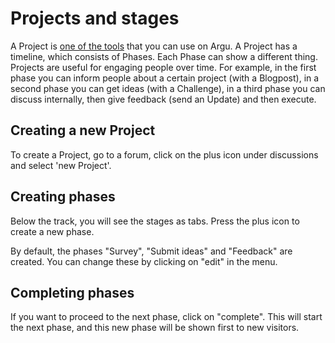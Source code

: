 # Projects and stages

A Project is [one of the tools](https://argu.co/argu/t/10578) that you can use on Argu. A Project has a timeline, which consists of Phases. Each Phase can show a different thing. Projects are useful for engaging people over time. For example, in the first phase you can inform people about a certain project (with a Blogpost), in a second phase you can get ideas (with a Challenge), in a third phase you can discuss internally, then give feedback (send an Update) and then execute.

## Creating a new Project

To create a Project, go to a forum, click on the plus icon under discussions and select 'new Project'.

## Creating phases

Below the track, you will see the stages as tabs. Press the plus icon to create a new phase.

By default, the phases "Survey", "Submit ideas" and "Feedback" are created. You can change these by clicking on "edit" in the menu.

## Completing phases

If you want to proceed to the next phase, click on "complete". This will start the next phase, and this new phase will be shown first to new visitors.
